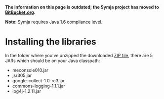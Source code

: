 **The information on this page is outdated; the Symja project has moved to [BitBucket.org](https://bitbucket.org/axelclk/symja_android_library).**

**Note**: Symja requires Java 1.6 compliance level.

# Installing the libraries #
In the folder where you've unzipped the downloaded [ZIP file](http://symja.googlecode.com/files/meconsole-0.0.10.zip), there are 5 JARs which should be on your Java classpath:
  * meconsole010.jar
  * jsr305.jar
  * google-collect-1.0-rc3.jar
  * commons-logging-1.1.1.jar
  * log4j-1.2.11.jar